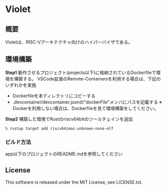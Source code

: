 # Violet

## 概要
Violetは、RISC-Vアーキテクチャ向けのハイパーバイザである。

## 環境構築

**Step1**
動作させるプロジェクト(projects以下)に格納されているDockerfileで環境を構築する。
VSCode拡張のRemote-Containersを利用する場合は、下記のいずれかを実施
* Dockerfileを本ディレクトリにコピーする
* .devcontainer/devcontainer.josnの"dockerFile"メンバにパスを記載する
※ Dockerを利用しない場合は、Dockerfileを見て環境構築をしてください。

**Step2**
構築した環境でRustのriscv64bitのツールチェインを追加
```
% rustup target add riscv64imac-unknown-none-elf
```

### ビルド方法
app以下のプロジェクトのREADME.mdを参照してください

## License
This software is released under the MIT License, see LICENSE.txt.
